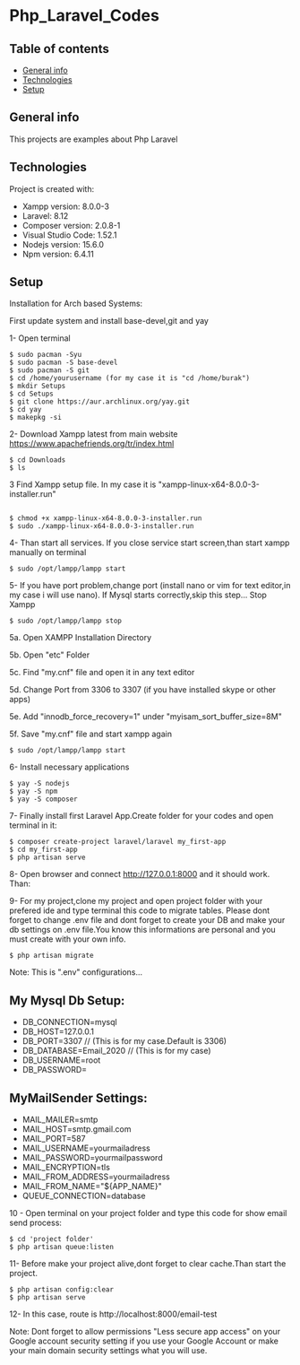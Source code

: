 # Php_Laravel_Codes
## Table of contents
* [General info](#general-info)
* [Technologies](#technologies)
* [Setup](#setup)

## General info
This projects are examples about Php Laravel
	
## Technologies
Project is created with:
* Xampp version: 8.0.0-3
* Laravel: 8.12
* Composer version: 2.0.8-1
* Visual Studio Code: 1.52.1
* Nodejs version: 15.6.0
* Npm version: 6.4.11


	
## Setup
Installation for Arch based Systems:

First update system and install base-devel,git and yay

1- Open terminal
```
$ sudo pacman -Syu
$ sudo pacman -S base-devel
$ sudo pacman -S git
$ cd /home/yourusername (for my case it is "cd /home/burak")
$ mkdir Setups
$ cd Setups
$ git clone https://aur.archlinux.org/yay.git
$ cd yay
$ makepkg -si
```

2- Download Xampp latest from main website https://www.apachefriends.org/tr/index.html

```
$ cd Downloads
$ ls
```

3 Find Xampp setup file. In my case it is "xampp-linux-x64-8.0.0-3-installer.run"
```

$ chmod +x xampp-linux-x64-8.0.0-3-installer.run 
$ sudo ./xampp-linux-x64-8.0.0-3-installer.run
```

4- Than start all services. If you close service start screen,than start xampp manually on terminal
```
$ sudo /opt/lampp/lampp start
```


5- If you have port problem,change port (install nano or vim for text editor,in my case i will use nano). If Mysql starts correctly,skip this step...
Stop Xampp
```
$ sudo /opt/lampp/lampp stop
```

5a. Open XAMPP Installation Directory

5b. Open "etc" Folder

5c. Find "my.cnf" file and open it in any text editor

5d. Change Port from 3306 to 3307 (if you have installed skype or other apps)

5e. Add "innodb_force_recovery=1" under "myisam_sort_buffer_size=8M"

5f. Save "my.cnf" file and start xampp again

```
$ sudo /opt/lampp/lampp start
```

6- Install necessary applications
```
$ yay -S nodejs
$ yay -S npm
$ yay -S composer

```

7- Finally install first Laravel App.Create folder for your codes and open terminal in it:

```
$ composer create-project laravel/laravel my_first-app
$ cd my_first-app
$ php artisan serve
```

8- Open browser and connect http://127.0.0.1:8000 and it should work. Than:

9- For my project,clone my project and open project folder with your prefered ide and type terminal this code to migrate tables. Please dont forget to change .env file and dont forget to create your DB and make your db settings on .env file.You know this informations are personal and you must create with your own info.

```
$ php artisan migrate
```

Note: This is ".env" configurations...

## My Mysql Db Setup:

- DB_CONNECTION=mysql
- DB_HOST=127.0.0.1
- DB_PORT=3307              // (This is for my case.Default is 3306)
- DB_DATABASE=Email_2020    // (This is for my case)
- DB_USERNAME=root
- DB_PASSWORD=


## MyMailSender Settings:

- MAIL_MAILER=smtp
- MAIL_HOST=smtp.gmail.com
- MAIL_PORT=587
- MAIL_USERNAME=yourmailadress
- MAIL_PASSWORD=yourmailpassword
- MAIL_ENCRYPTION=tls
- MAIL_FROM_ADDRESS=yourmailadress
- MAIL_FROM_NAME="${APP_NAME}"
- QUEUE_CONNECTION=database



10 - Open terminal on your project folder and type this code for show email send process:
```
$ cd 'project folder'
$ php artisan queue:listen
```

11- Before make your project alive,dont forget to clear cache.Than start the project.
```
$ php artisan config:clear
$ php artisan serve
```

12- In this case, route is http://localhost:8000/email-test


Note: Dont forget to allow permissions "Less secure app access" on your Google account security setting if you use your Google Account or make your main domain security settings what you will use.

